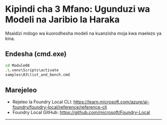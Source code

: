 <!--
CO_OP_TRANSLATOR_METADATA:
{
  "original_hash": "ed8edea2fc43898c2537130fb3ae6878",
  "translation_date": "2025-09-23T01:20:44+00:00",
  "source_file": "Module08/samples/03/README.md",
  "language_code": "sw"
}
-->
# Kipindi cha 3 Mfano: Ugunduzi wa Modeli na Jaribio la Haraka

Msaidizi mdogo wa kuorodhesha modeli na kuanzisha moja kwa maelezo ya kina.

## Endesha (cmd.exe)
```cmd
cd Module08
.\.venv\Scripts\activate
samples\03\list_and_bench.cmd
```

## Marejeleo
- Rejeleo la Foundry Local CLI: https://learn.microsoft.com/azure/ai-foundry/foundry-local/reference/reference-cli
- Foundry Local GitHub: https://github.com/microsoft/Foundry-Local

---

